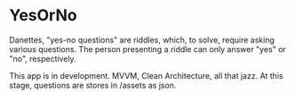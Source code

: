 # YesOrNo
Danettes, "yes-no questions" are riddles, which, to solve, require asking various questions. The person presenting a riddle can only answer "yes" or "no", respectively.

This app is in development. MVVM, Clean Architecture, all that jazz. At this stage, questions are stores in /assets as json.

